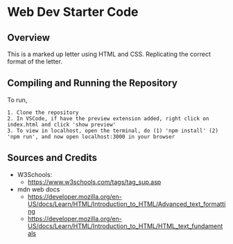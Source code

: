 # Web Dev Starter Code

## Overview

This is a marked up letter using HTML and CSS. Replicating the correct format of the letter.

## Compiling and Running the Repository

To run,

    1. Clone the repository
    2. In VSCode, if have the preview extension added, right click on index.html and click 'show preview'
    3. To view in localhost, open the terminal, do (1) 'npm install' (2) 'npm run', and now open localhost:3000 in your browser

## Sources and Credits

- W3Schools: 
  - https://www.w3schools.com/tags/tag_sup.asp
- mdn web docs
  - https://developer.mozilla.org/en-US/docs/Learn/HTML/Introduction_to_HTML/Advanced_text_formatting
  - https://developer.mozilla.org/en-US/docs/Learn/HTML/Introduction_to_HTML/HTML_text_fundamentals